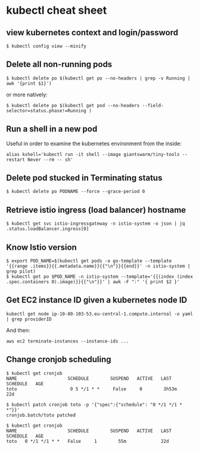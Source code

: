 # kubectl cheat sheet

## view kubernetes context and login/password

`$ kubectl config view --minify`

## Delete all non-running pods

`$ kubectl delete po $(kubectl get po --no-headers | grep -v Running | awk '{print $1}')`

or more natively:

`$ kubectl delete po $(kubectl get pod --no-headers --field-selector=status.phase!=Running )`

## Run a shell in a new pod 

Useful in order to examine the kubernetes environment from the inside:

`alias kshell='kubectl run -it shell --image giantswarm/tiny-tools --restart Never --rm -- sh'`

## Delete pod stucked in Terminating status

`$ kubectl delete po PODNAME --force --grace-period 0`

## Retrieve istio ingress (load balancer) hostname

`$ kubectl get svc istio-ingressgateway -n istio-system -o json | jq .status.loadBalancer.ingress[0]`

## Know Istio version

```
$ export POD_NAME=$(kubectl get pods -o go-template --template '{{range .items}}{{.metadata.name}}{{"\n"}}{{end}}' -n istio-system | grep pilot)
$ kubectl get po $POD_NAME -n istio-system --template='{{(index (index .spec.containers 0).image)}}{{"\n"}}' | awk -F ":" '{ print $2 }'
```

## Get EC2 instance ID given a kubernetes node ID 

`kubectl get node ip-10-80-103-53.eu-central-1.compute.internal -o yaml | grep providerID`

And then:

`aws ec2 terminate-instances --instance-ids ...`

## Change cronjob scheduling

```
$ kubectl get cronjob
NAME                   SCHEDULE        SUSPEND   ACTIVE   LAST SCHEDULE   AGE
toto                    0 5 */1 * *     False     0        3h53m           22d

$ kubectl patch cronjob toto -p '{"spec":{"schedule": "0 */1 */1 * *"}}'
cronjob.batch/toto patched

$ kubectl get cronjob
NAME                   SCHEDULE        SUSPEND   ACTIVE   LAST SCHEDULE   AGE
toto   0 */1 */1 * *   False     1        55m             22d
```
